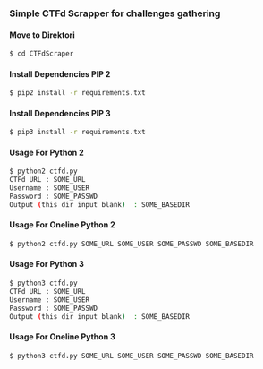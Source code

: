 ### Simple CTFd Scrapper for challenges gathering

#### Move to Direktori
```bash
$ cd CTFdScraper
```

#### Install Dependencies PIP 2
```bash
$ pip2 install -r requirements.txt
```

#### Install Dependencies PIP 3
```bash
$ pip3 install -r requirements.txt
```

#### Usage For Python 2
```bash
$ python2 ctfd.py
CTFd URL : SOME_URL
Username : SOME_USER
Password : SOME_PASSWD
Output (this dir input blank)  : SOME_BASEDIR
```

#### Usage For Oneline Python 2
```bash
$ python2 ctfd.py SOME_URL SOME_USER SOME_PASSWD SOME_BASEDIR
```

#### Usage For Python 3
```bash
$ python3 ctfd.py
CTFd URL : SOME_URL
Username : SOME_USER
Password : SOME_PASSWD
Output (this dir input blank)  : SOME_BASEDIR
```

#### Usage For Oneline Python 3
```bash
$ python3 ctfd.py SOME_URL SOME_USER SOME_PASSWD SOME_BASEDIR
```